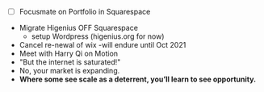 - [ ] Focusmate on Portfolio in Squarespace
- Migrate Higenius OFF Squarespace
    - setup Wordpress (higenius.org for now)
- Cancel re-newal of wix -will endure until Oct 2021
- Meet with Harry Qi on Motion
- "But the internet is saturated!"
- No, your market is expanding.
- **Where some see scale as a deterrent, you’ll learn to see opportunity.**
